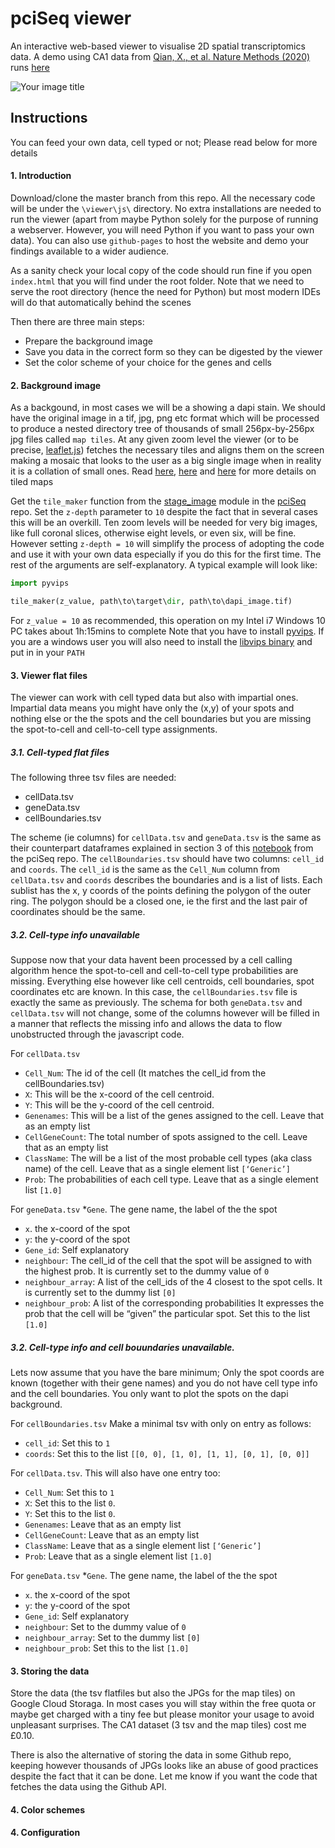 # pciSeq viewer
An interactive web-based viewer to visualise 2D spatial transcriptomics data. A demo using 
CA1 data from [Qian, X., et al. Nature Methods (2020)](https://www.nature.com/articles/s41592-019-0631-4) runs
 [here](https://acycliq.github.io/ca1/)

<img src="viewer/assets/screenshot.jpg" alt="Your image title"/>

## Instructions
You can feed your own data, cell typed or not; Please read below for more details

#### 1. Introduction
Download/clone the master branch from this repo. All the necessary code will be under the `\viewer\js\` directory. 
No extra installations are needed to run the viewer (apart from maybe Python solely for the purpose of running a webserver. 
However, you will need Python if you want to pass your own data). You can also use `github-pages` to host the website and demo your findings
available to a wider audience.

As a sanity check your local copy of the code should run fine if you open `index.html` that you will 
find under the root folder. Note that we need to serve the root directory (hence the need for Python) 
but most modern IDEs will do that automatically behind the scenes    

Then there are three main steps:
 * Prepare the background image
 * Save you data in the correct form so they can be digested by the viewer
 * Set the color scheme of your choice for the genes and cells
 
#### 2. Background image
As a backgound, in most cases we will be a showing a dapi stain. We should have the original image in a tif, jpg, png etc format which will 
be processed to produce a nested directory tree of thousands of small 256px-by-256px jpg files called `map tiles`. At any given zoom level 
the viewer (or to be precise, [leaflet.js](www.leaflet.js)) fetches the necessary tiles and aligns them on the screen making a mosaic that looks 
to the user as a big single image when in reality it is a collation of small ones. 
Read [here](https://en.wikipedia.org/wiki/Tiled_web_map), [here](https://docs.microsoft.com/en-us/azure/azure-maps/zoom-levels-and-tile-grid?tabs=csharp) and
[here](https://www.e-education.psu.edu/geog585/node/706) for more details on tiled maps

Get the `tile_maker` function from the [stage_image](https://github.com/acycliq/pciSeq/blob/master/pciSeq/src/viewer/stage_image.py) module in the 
[pciSeq](https://github.com/acycliq/pciSeq) repo. Set the `z-depth` parameter to `10` despite the fact that in several cases this will be an overkill. Ten zoom levels will be needed for very big images, like 
full coronal slices, otherwise eight levels, or even six, will be fine. However setting `z-depth = 10` will simplify the process of adopting the code and use it with your 
own data especially if you do this for the first time. 
The rest of the arguments are self-explanatory. A typical example will look like:

```python
import pyvips

tile_maker(z_value, path\to\target\dir, path\to\dapi_image.tif)
```

For `z_value = 10` as recommended, this operation on my Intel i7 Windows 10 PC takes about 1h:15mins to complete
Note that you have to install [pyvips](https://anaconda.org/conda-forge/pyvips). If you are a windows user you will also need 
to install the [libvips binary](https://libvips.github.io/libvips/install.html) and put in in your `PATH`

#### 3. Viewer flat files
The viewer can work with cell typed data but also with impartial ones. Impartial data means you might have only the (x,y) of 
your spots and nothing else or the the spots and the cell boundaries but you are missing the spot-to-cell and cell-to-cell type assignments.

##### 3.1. Cell-typed flat files
The following three tsv files are needed:
* cellData.tsv
* geneData.tsv
* cellBoundaries.tsv

The scheme (ie columns) for `cellData.tsv` and `geneData.tsv` is the same as their counterpart dataframes explained in section 3 of this 
[notebook](https://colab.research.google.com/github/acycliq/pciSeq/blob/master/notebooks/pciSeq.ipynb) from the pciSeq repo. 
The `cellBoundaries.tsv` should have two columns: `cell_id` and	`coords`. The `cell_id` is the same as the `Cell_Num` column from `cellData.tsv` 
and `coords` describes the boundaries and is a list of lists. Each sublist has the x, y coords of the points defining the polygon of the outer ring.
The polygon should be a closed one, ie the first and the last pair of coordinates should be the same.

##### 3.2. Cell-type info unavailable
Suppose now that your data havent been processed by a cell calling algorithm hence the spot-to-cell and cell-to-cell type probabilities are missing. 
Everything else however like cell centroids, cell boundaries, spot coordinates etc are known. In this case, the `cellBoundaries.tsv` file is exactly the same 
as previously. The schema for both `geneData.tsv` and `cellData.tsv` will not change, some of the columns however will be filled in a manner that reflects the 
missing info and allows the data to flow unobstructed through the javascript code. 

For `cellData.tsv`
* `Cell_Num`: The id of the cell (It matches the cell_id from the cellBoundaries.tsv)
* `X`: This will be the x-coord of the cell centroid. 
* `Y`: This will be the y-coord of the cell centroid.
* `Genenames`: This will be a list of the genes assigned to the cell. Leave that as an empty list
* `CellGeneCount`: The total number of spots assigned to the cell. Leave that as an empty list
* `ClassName`: The will be a list of the most probable cell types (aka class name) of the cell. Leave that as a single element list `[‘Generic’]`
* `Prob`: The probabilities of each cell type. Leave that as a single element list `[1.0]`

 
For `geneData.tsv`
*`Gene`. The gene name, the label of the the spot
* `x`. the x-coord of the spot
* `y`: the y-coord of the spot
* `Gene_id`: Self explanatory
* `neighbour`: The cell_id of the cell that the spot will be assigned to with the highest prob. It is currently set to the dummy value of `0`
* `neighbour_array`: A list of the cell_ids of the 4 closest to the spot cells. It is currently set to the dummy list `[0]`
* `neighbour_prob`: A list of the corresponding probabilities It expresses the prob that the cell will be “given” the particular spot. Set this to the list `[1.0]`


##### 3.2. Cell-type info and cell bouundaries unavailable. 
Lets now assume that you have the bare minimum; Only the spot coords are known (together with their gene names) and you do not have cell type info and the 
cell boundaries. You only want to plot the spots on the dapi background.

For `cellBoundaries.tsv`
Make a minimal tsv with only on entry as follows:
* `cell_id`: Set this to `1`
* `coords`: Set this to the list `[[0, 0], [1, 0], [1, 1], [0, 1], [0, 0]]`

For `cellData.tsv`. This will also have one entry too:
* `Cell_Num`: Set this to `1`
* `X`: Set this to the list `0`. 
* `Y`: Set this to the list `0`. 
* `Genenames`: Leave that as an empty list
* `CellGeneCount`: Leave that as an empty list
* `ClassName`: Leave that as a single element list `[‘Generic’]`
* `Prob`: Leave that as a single element list `[1.0]`

 
For `geneData.tsv`
*`Gene`. The gene name, the label of the the spot
* `x`. the x-coord of the spot
* `y`: the y-coord of the spot
* `Gene_id`: Self explanatory
* `neighbour`: Set to the dummy value of `0`
* `neighbour_array`: Set to the dummy list `[0]`
* `neighbour_prob`: Set this to the list `[1.0]`


#### 3. Storing the data
Store the data (the tsv flatfiles but also the JPGs for the map tiles) on Google Cloud Storaga. In most cases you will stay within the free quota or 
maybe get charged with a tiny fee but please monitor your usage to avoid unpleasant surprises. The CA1 dataset (3 tsv and the map tiles) cost me £0.10.

There is also the alternative of storing the data in some Github repo, keeping however thousands of JPGs looks like an abuse of good practices despite 
the fact that it can be done. Let me know if you want the code that fetches the data using the Github API.

#### 4. Color schemes


#### 4. Configuration
